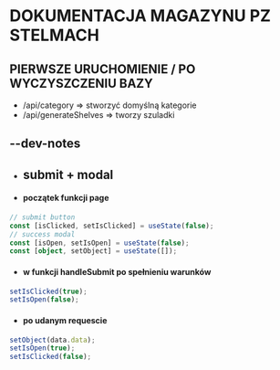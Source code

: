 # DOKUMENTACJA MAGAZYNU PZ STELMACH

## PIERWSZE URUCHOMIENIE / PO WYCZYSZCZENIU BAZY
 - /api/category => stworzyć domyślną kategorie
 - /api/generateShelves => tworzy szuladki

 ## --dev-notes
 - ## submit + modal

 - #### początek funkcji page
```typescript
// submit button
const [isClicked, setIsClicked] = useState(false);
// success modal
const [isOpen, setIsOpen] = useState(false);
const [object, setObject] = useState([]);
```

 - #### w funkcji handleSubmit po spełnieniu warunków

```typescript
setIsClicked(true);
setIsOpen(false);
```

 - #### po udanym requescie
```typescript
setObject(data.data);
setIsOpen(true);
setIsClicked(false);
```

